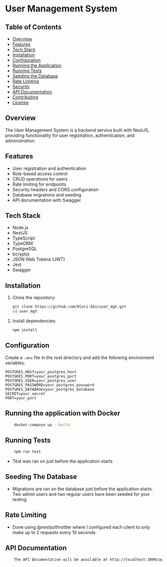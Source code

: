 # User Management System

## Table of Contents
- [Overview](#overview)
- [Features](#features)
- [Tech Stack](#tech-stack)
- [Installation](#installation)
- [Configuration](#configuration)
- [Running the Application](#running-the-application)
- [Running Tests](#running-tests)
- [Seeding the Database](#seeding-the-database)
- [Rate Limiting](#rate-limiting)
- [Security](#security)
- [API Documentation](#api-documentation)
- [Contributing](#contributing)
- [License](#license)

## Overview
The User Management System is a backend service built with NestJS, providing functionality for user registration, authentication, and administration.

## Features
- User registration and authentication
- Role-based access control
- CRUD operations for users
- Rate limiting for endpoints
- Security headers and CORS configuration
- Database migrations and seeding
- API documentation with Swagger

## Tech Stack
- Node.js
- NestJS
- TypeScript
- TypeORM
- PostgreSQL
- bcryptjs
- JSON Web Tokens (JWT)
- Jest
- Swagger

## Installation
1. Clone the repository:
    ```bash
    git clone https://github.com/Olori-Ebi/user_mgt.git
    cd user_mgt
    ```

2. Install dependencies:
    ```bash
    npm install
    ```

## Configuration
Create a `.env` file in the root directory and add the following environment variables:
```env
POSTGRES_HOST=your_postgres_host
POSTGRES_PORT=your_postgres_port
POSTGRES_USER=your_postgres_user
POSTGRES_PASSWORD=your_postgres_password
POSTGRES_DATABASE=your_postgres_database
SECRET=your_secret
PORT=your_port
```

## Running the application with Docker
```bash
    docker-compose up --build
```
## Running Tests
```bash
    npm run test
```
-  Test was ran on just before the application starts

## Seeding The Database
- Migrations are ran on the database just before the application starts. Two admin users and two regular users have been seeded for your testing

## Rate Limiting
- Done using @nestjs/throttler where I configured each client to only make up to 2 requests every 10 seconds.

## API Documentation
```bash
    The API Documentation will be available at http://localhost:3000/api/doc
```